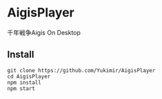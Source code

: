 # AigisPlayer
千年戦争Aigis On Desktop

## Install
    git clone https://github.com/Yukimir/AigisPlayer
    cd AigisPlayer
    npm install
    npm start